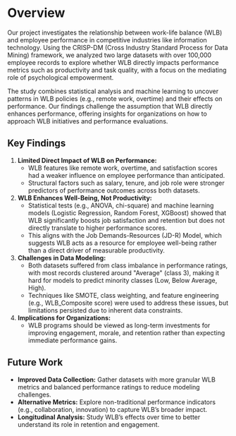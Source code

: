 # **Overview**

Our project investigates the relationship between work-life balance (WLB) and employee performance in competitive industries like information technology. Using the CRISP-DM (Cross Industry Standard Process for Data Mining) framework, we analyzed two large datasets with over 100,000 employee records to explore whether WLB directly impacts performance metrics such as productivity and task quality, with a focus on the mediating role of psychological empowerment.

The study combines statistical analysis and machine learning to uncover patterns in WLB policies (e.g., remote work, overtime) and their effects on performance. Our findings challenge the assumption that WLB directly enhances performance, offering insights for organizations on how to approach WLB initiatives and performance evaluations.

## **Key Findings**
1. **Limited Direct Impact of WLB on Performance:**
   - WLB features like remote work, overtime, and satisfaction scores had a weaker influence on employee performance than anticipated.
   - Structural factors such as salary, tenure, and job role were stronger predictors of performance outcomes across both datasets.
2. **WLB Enhances Well-Being, Not Productivity:**
   - Statistical tests (e.g., ANOVA, chi-square) and machine learning models (Logistic Regression, Random Forest, XGBoost) showed that WLB significantly boosts job satisfaction and retention but does not directly translate to higher performance scores.
   - This aligns with the Job Demands-Resources (JD-R) Model, which suggests WLB acts as a resource for employee well-being rather than a direct driver of measurable productivity.
3. **Challenges in Data Modeling:**
   - Both datasets suffered from class imbalance in performance ratings, with most records clustered around "Average" (class 3), making it hard for models to predict minority classes (Low, Below Average, High).
   - Techniques like SMOTE, class weighting, and feature engineering (e.g., WLB_Composite score) were used to address these issues, but limitations persisted due to inherent data constraints.
4. **Implications for Organizations:**
   - WLB programs should be viewed as long-term investments for improving engagement, morale, and retention rather than expecting immediate performance gains.

## **Future Work**
- **Improved Data Collection:** Gather datasets with more granular WLB metrics and balanced performance ratings to reduce modeling challenges.
- **Alternative Metrics:** Explore non-traditional performance indicators (e.g., collaboration, innovation) to capture WLB’s broader impact.
- **Longitudinal Analysis:** Study WLB’s effects over time to better understand its role in retention and engagement.

